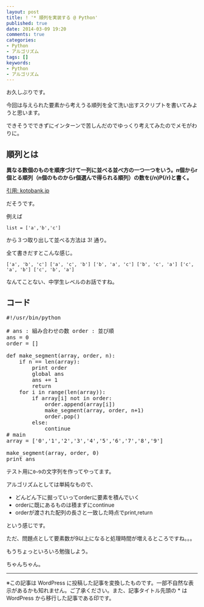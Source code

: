 ```yaml
---
layout: post
title: ! '* 順列を実装する @ Python'
published: true
date: 2014-03-09 19:20
comments: true
categories:
- Python
- アルゴリズム
tags: []
keywords:
- Python
- アルゴリズム
---
```

お久しぶりです。

今回は与えられた要素から考えうる順列を全て洗い出すスクリプトを書いてみようと思います。

できそうでできずにインターンで苦しんだのでゆっくり考えてみたのでメモがわりに。

## 順列とは

**異なる数個のものを順序づけて一列に並べる並べ方の一つ一つをいう。n個からr個とる順列（n個のものからr個選んで得られる順列）の数を(/n)P(/r)と書く。**

[引用: kotobank.jp](http://kotobank.jp/word/%E9%A0%86%E5%88%97 "引用: kotobank.jp")

だそうです。

例えば

`list = ['a','b','c']`

から３つ取り出して並べる方法は 3! 通り。

全て書きだすとこんな感じ。

`
['a', 'b', 'c']
['a', 'c', 'b']
['b', 'a', 'c']
['b', 'c', 'a']
['c', 'a', 'b']
['c', 'b', 'a']
`

なんてことない、中学生レベルのお話ですね。

## コード

<pre class="brush: python; gutter: true; first-line: 1; highlight: []; html-script: false">
#!/usr/bin/python

# ans : 組み合わせの数 order : 並び順
ans = 0
order = []

def make_segment(array, order, n):
    if n == len(array):
        print order
        global ans
        ans += 1
        return
    for i in range(len(array)):
        if array[i] not in order:
            order.append(array[i])
            make_segment(array, order, n+1)
            order.pop()
        else:
            continue
# main
array = [&#039;0&#039;,&#039;1&#039;,&#039;2&#039;,&#039;3&#039;,&#039;4&#039;,&#039;5&#039;,&#039;6&#039;,&#039;7&#039;,&#039;8&#039;,&#039;9&#039;]

make_segment(array, order, 0)
print ans
</pre>

テスト用に`0~9`の文字列を作ってやってます。

アルゴリズムとしては単純なもので、


- どんどん下に掘っていってorderに要素を積んでいく
- orderに既にあるものは積まずにcontinue
- orderが渡された配列の長さと一致した時点でprint,return


という感じです。

ただ、問題点として要素数が9以上になると処理時間が増えるところですね。。。

もうちょっといろいろ勉強しよう。

ちゃんちゃん。

---
※この記事は WordPress に投稿した記事を変換したものです。一部不自然な表示があるかも知れません。ご了承ください。また、記事タイトル先頭の * は WordPress から移行した記事である印です。
